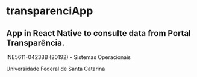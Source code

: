 # transparenciApp

## App in React Native to consulte data from Portal Transparência. 

INE5611-04238B (20192) - Sistemas Operacionais

Universidade Federal de Santa Catarina

